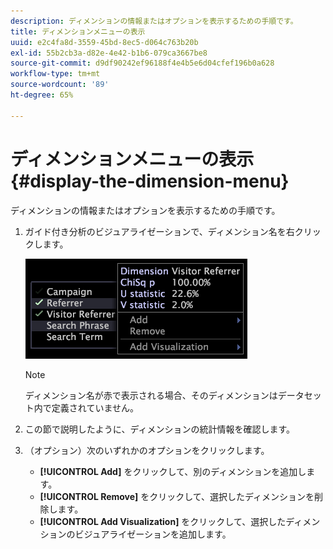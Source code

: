 ```yaml
---
description: ディメンションの情報またはオプションを表示するための手順です。
title: ディメンションメニューの表示
uuid: e2c4fa8d-3559-45bd-8ec5-d064c763b20b
exl-id: 55b2cb3a-d82e-4e42-b1b6-079ca3667be8
source-git-commit: d9df90242ef96188f4e4b5e6d04cfef196b0a628
workflow-type: tm+mt
source-wordcount: '89'
ht-degree: 65%

---
```


# ディメンションメニューの表示{#display-the-dimension-menu}

ディメンションの情報またはオプションを表示するための手順です。

1. ガイド付き分析のビジュアライゼーションで、ディメンション名を右クリックします。

   ![ステップ情報](assets/mnu_GuidedAnalysis.png)

   >[!NOTE]
   >
   >ディメンション名が赤で表示される場合、そのディメンションはデータセット内で定義されていません。

1. この節で説明したように、ディメンションの統計情報を確認します。
1. （オプション）次のいずれかのオプションをクリックします。

   * **[!UICONTROL Add]** をクリックして、別のディメンションを追加します。
   * **[!UICONTROL Remove]** をクリックして、選択したディメンションを削除します。
   * **[!UICONTROL Add Visualization]** をクリックして、選択したディメンションのビジュアライゼーションを追加します。

